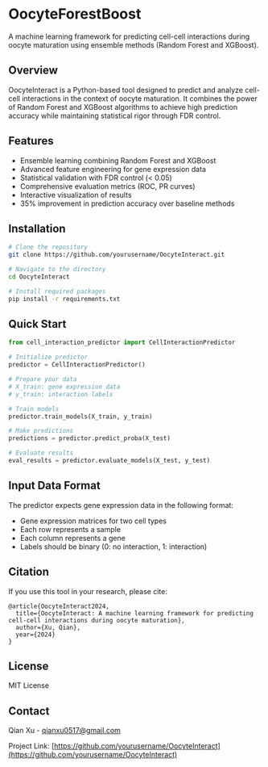 # OocyteForestBoost

A machine learning framework for predicting cell-cell interactions during oocyte maturation using ensemble methods (Random Forest and XGBoost).

## Overview

OocyteInteract is a Python-based tool designed to predict and analyze cell-cell interactions in the context of oocyte maturation. It combines the power of Random Forest and XGBoost algorithms to achieve high prediction accuracy while maintaining statistical rigor through FDR control.

## Features

- Ensemble learning combining Random Forest and XGBoost
- Advanced feature engineering for gene expression data
- Statistical validation with FDR control (< 0.05)
- Comprehensive evaluation metrics (ROC, PR curves)
- Interactive visualization of results
- 35% improvement in prediction accuracy over baseline methods

## Installation

```bash
# Clone the repository
git clone https://github.com/yourusername/OocyteInteract.git

# Navigate to the directory
cd OocyteInteract

# Install required packages
pip install -r requirements.txt
```

## Quick Start

```python
from cell_interaction_predictor import CellInteractionPredictor

# Initialize predictor
predictor = CellInteractionPredictor()

# Prepare your data
# X_train: gene expression data
# y_train: interaction labels

# Train models
predictor.train_models(X_train, y_train)

# Make predictions
predictions = predictor.predict_proba(X_test)

# Evaluate results
eval_results = predictor.evaluate_models(X_test, y_test)
```

## Input Data Format

The predictor expects gene expression data in the following format:
- Gene expression matrices for two cell types
- Each row represents a sample
- Each column represents a gene
- Labels should be binary (0: no interaction, 1: interaction)

## Citation

If you use this tool in your research, please cite:

```
@article{OocyteInteract2024,
  title={OocyteInteract: A machine learning framework for predicting cell-cell interactions during oocyte maturation},
  author={Xu, Qian},
  year={2024}
}
```

## License

MIT License

## Contact

Qian Xu - qianxu0517@gmail.com

Project Link: [https://github.com/yourusername/OocyteInteract](https://github.com/yourusername/OocyteInteract)
